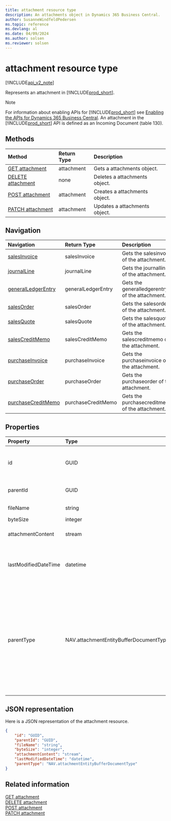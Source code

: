```yaml
---
title: attachment resource type  
description: An attachments object in Dynamics 365 Business Central.
author: SusanneWindfeldPedersen
ms.topic: reference
ms.devlang: al
ms.date: 04/09/2024
ms.author: solsen
ms.reviewer: solsen
---
```


# attachment resource type

[!INCLUDE[api_v2_note](../../../includes/api_v2_note.md)]

Represents an attachment in [!INCLUDE[prod_short](../../../includes/prod_short.md)].

> [!NOTE]
> For information about enabling APIs for [!INCLUDE[prod_short](../../../includes/prod_short.md)] see [Enabling the APIs for Dynamics 365 Business Central](../enabling-apis-for-dynamics-nav.md). An attachment in the [!INCLUDE[prod_short](../../../includes/prod_short.md)] API is defined as an Incoming Document (table 130).

## Methods

| Method | Return Type|Description |
|:--------------------|:-----------|:-------------------------|
|[GET attachment](../api/dynamics_attachment_get.md)|attachment|Gets a attachments object.|
|[DELETE attachment](../api/dynamics_attachment_delete.md)|none|Deletes a attachments object.|
|[POST attachment](../api/dynamics_attachment_create.md)|attachment|Creates a attachments object.|
|[PATCH attachment](../api/dynamics_attachment_update.md)|attachment|Updates a attachments object.|


## Navigation

| Navigation |Return Type| Description |
|:----------|:----------|:-----------------|
|[salesInvoice](dynamics_salesinvoice.md)|salesInvoice |Gets the salesinvoice of the attachment.|
|[journalLine](dynamics_journalline.md)|journalLine |Gets the journalline of the attachment.|
|[generalLedgerEntry](dynamics_generalledgerentry.md)|generalLedgerEntry |Gets the generalledgerentry of the attachment.|
|[salesOrder](dynamics_salesorder.md)|salesOrder |Gets the salesorder of the attachment.|
|[salesQuote](dynamics_salesquote.md)|salesQuote |Gets the salesquote of the attachment.|
|[salesCreditMemo](dynamics_salescreditmemo.md)|salesCreditMemo |Gets the salescreditmemo of the attachment.|
|[purchaseInvoice](dynamics_purchaseinvoice.md)|purchaseInvoice |Gets the purchaseinvoice of the attachment.|
|[purchaseOrder](dynamics_purchaseorder.md)|purchaseOrder |Gets the purchaseorder of the attachment.|
|[purchaseCreditMemo](dynamics_purchasecreditmemo.md)|purchaseCreditMemo |Gets the purchasecreditmemo of the attachment.|

## Properties

| Property           | Type   |Description     |
|:-------------------|:-------|:---------------|
|id|GUID|The unique ID of the attachments. Non-editable.|
|parentId|GUID|The ID of the parent entity. |
|fileName|string|Logical filename.|
|byteSize|integer|File size.|
|attachmentContent|stream|The attachment's content.|
|lastModifiedDateTime|datetime|The last datetime the attachments was modified. Read-Only.|
|parentType|NAV.attachmentEntityBufferDocumentType|The type of the parent document of the attachments. It can be " ", "Journal", "Sales Order", "Sales Quote", "Sales Credit Memo", "Sales Invoice" or "Purchase Invoice".|

## JSON representation

Here is a JSON representation of the attachment resource.


```json
{
    "id": "GUID",
    "parentId": "GUID",
    "fileName": "string",
    "byteSize": "integer",
    "attachmentContent": "stream",
    "lastModifiedDateTime": "datetime",
    "parentType": "NAV.attachmentEntityBufferDocumentType"
}
```
<!-- IMPORTANT: END>DO_NOT_EDIT -->



## Related information

[GET attachment](../api/dynamics_attachment_Get.md)  
[DELETE attachment](../api/dynamics_attachment_Delete.md)  
[POST attachment](../api/dynamics_attachment_Create.md)  
[PATCH attachment](../api/dynamics_attachment_Update.md)
